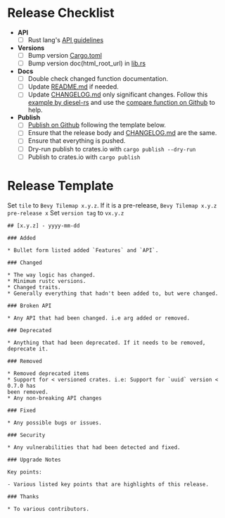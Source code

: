 # Release Checklist
- **API**
    - [ ] Rust lang's [API guidelines]
- **Versions**
    - [ ] Bump version [Cargo.toml]
    - [ ] Bump version doc(html_root_url) in [lib.rs]
- **Docs**
    - [ ] Double check changed function documentation.
    - [ ] Update [README.md] if needed.
    - [ ] Update [CHANGELOG.md] only significant changes. Follow this 
    [example by diesel-rs] and use the [compare function on Github] to help.
- **Publish**
    - [ ] [Publish on Github] following the template below.
    - [ ] Ensure that the release body and [CHANGELOG.md] are the same.
    - [ ] Ensure that everything is pushed.
    - [ ] Dry-run publish to crates.io with `cargo publish --dry-run` 
    - [ ] Publish to crates.io with `cargo publish`
    
[Cargo.toml]: ../Cargo.toml
[lib.rs]: ../src/lib.rs
[README.md]: ../README.md
[CHANGELOG.md]: ../CHANGELOG.md
[API guidelines]: https://rust-lang.github.io/api-guidelines/checklist.html
[example by diesel-rs]: https://github.com/diesel-rs/diesel/blob/master/CHANGELOG.md
[Publish on Github]: https://github.com/joshuajbouw/bevy_tilemap/releases/new
[compare function on Github]: https://github.com/joshuajbouw/bevy_tilemap/compare

# Release Template

Set `tile` to `Bevy Tilemap x.y.z`. If it is a pre-release, `Bevy Tilemap x.y.z pre-release x`
Set `version tag` to `vx.y.z`

```
## [x.y.z] - yyyy-mm-dd

### Added

* Bullet form listed added `Features` and `API`.

### Changed

* The way logic has changed.
* Minimum rustc versions.
* Changed traits.
* Generally everything that hadn't been added to, but were changed.

### Broken API

* Any API that had been changed. i.e arg added or removed.

### Deprecated

* Anything that had been deprecated. If it needs to be removed, deprecate it.

### Removed

* Removed deprecated items
* Support for < versioned crates. i.e: Support for `uuid` version < 0.7.0 has 
been removed.
* Any non-breaking API changes

### Fixed

* Any possible bugs or issues.

### Security

* Any vulnerabilities that had been detected and fixed.

### Upgrade Notes

Key points:

- Various listed key points that are highlights of this release.

### Thanks

* To various contributors.
```